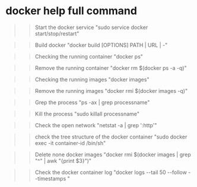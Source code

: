# docker help full command 
>> Start the docker service "sudo service docker start/stop/restart"

>> Build docker "docker build [OPTIONS] PATH | URL | -"

>> Checking the running container "docker ps"

>> Remove the running container "docker rm $(docker ps -a -q)"

>> Checking the running images "docker images"

>> Remove the running images "docker rmi $(docker images -q)"

>> Grep the process "ps -ax | grep processname"

>> Kill the process "sudo killall processname"

>> Check the open network "netstat -a | grep ':http'"

>> check the tree structure of the docker container "sudo docker exec  -it container-id /bin/sh"

>> Delete none docker images "docker rmi $(docker images | grep "^<none>" | awk "{print $3}")"

>> Check the docker container log "docker logs --tail 50 --follow --timestamps <container name>"
